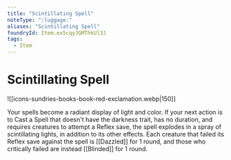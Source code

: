 ```yaml
---
title: "Scintillating Spell"
noteType: ":luggage:"
aliases: "Scintillating Spell"
foundryId: Item.ex5cqyJGMThkUl3J
tags:
  - Item
---
```


# Scintillating Spell
![[icons-sundries-books-book-red-exclamation.webp|150]]

Your spells become a radiant display of light and color. If your next action is to Cast a Spell that doesn't have the darkness trait, has no duration, and requires creatures to attempt a Reflex save, the spell explodes in a spray of scintillating lights, in addition to its other effects. Each creature that failed its Reflex save against the spell is [[Dazzled]] for 1 round, and those who critically failed are instead [[Blinded]] for 1 round.
